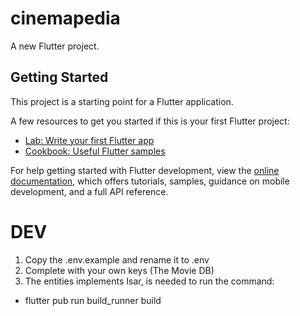 # cinemapedia

A new Flutter project.

## Getting Started

This project is a starting point for a Flutter application.

A few resources to get you started if this is your first Flutter project:

- [Lab: Write your first Flutter app](https://docs.flutter.dev/get-started/codelab)
- [Cookbook: Useful Flutter samples](https://docs.flutter.dev/cookbook)

For help getting started with Flutter development, view the
[online documentation](https://docs.flutter.dev/), which offers tutorials,
samples, guidance on mobile development, and a full API reference.

# DEV
1. Copy the .env.example and rename it to .env
2. Complete with your own keys (The Movie DB)
3. The entities implements Isar, is needed to run the command:
 - flutter pub run build_runner build